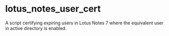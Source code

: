 # lotus_notes_user_cert
A script certifying expiring users in Lotus Notes 7 where the equivalent user in active directory is enabled. 
